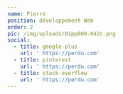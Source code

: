 ```yaml
---
name: Pierre
position: développement Web
order: 2
pic: /img/uploads/01pp000-042c.png
social:
  - title: google-plus
    url: ' https://perdu.com'
  - title: pinterest
    url: ' https://perdu.com'
  - title: stack-overflow
    url: ' https://perdu.com'
---
```


